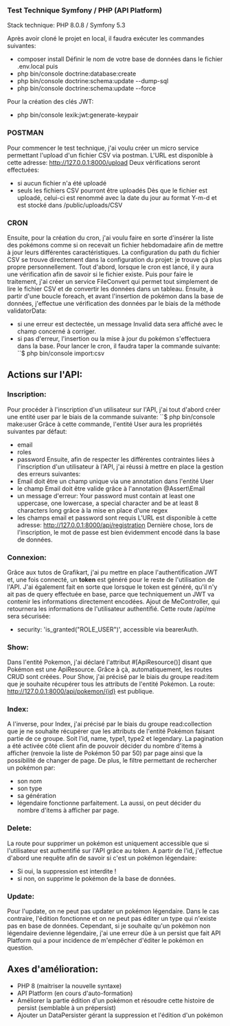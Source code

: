 ### Test Technique Symfony / PHP (API Platform)

Stack technique: PHP 8.0.8 / Symfony 5.3

Après avoir cloné le projet en local, il faudra exécuter les commandes suivantes:
 - composer install
Définir le nom de votre base de données dans le fichier .env.local puis
 - php bin/console doctrine:database:create
 - php bin/console doctrine:schema:update --dump-sql
 - php bin/console doctrine:schema:update --force

Pour la création des clés JWT:
 - php bin/console lexik:jwt:generate-keypair 

### POSTMAN

Pour commencer le test technique, j'ai voulu créer un micro service permettant l'upload d'un fichier CSV via postman.
L'URL est disponible à cette adresse: http://127.0.0.1:8000/upload
Deux vérifications seront effectuées:
 - si aucun fichier n'a été uploadé
 - seuls les fichiers CSV pourront être uploadés
Dès que le fichier est uploadé, celui-ci est renommé avec la date du jour au format Y-m-d et est stocké dans /public/uploads/CSV

### CRON

Ensuite, pour la création du cron, j'ai voulu faire en sorte d'insérer la liste des pokémons comme si on recevait un fichier hebdomadaire afin de mettre à jour leurs différentes caractéristiques.
La configuration du path du fichier CSV se trouve directement dans la configuration du projet: je trouve çà plus propre personnellement.
Tout d'abord, lorsque le cron est lancé, il y aura une vérification afin de savoir si le fichier existe.
Puis pour faire le traitement, j'ai créer un service FileConvert qui permet tout simplement de lire le fichier CSV et de convertir les données dans un tableau.
Ensuite, à partir d'une boucle foreach, et avant l'insertion de pokémon dans la base de données, j'effectue une vérification des données par le biais de la méthode validatorData:
 - si une erreur est dectectée, un message Invalid data sera affiché avec le champ concerné à corriger.
 - si pas d'erreur, l'insertion ou la mise à jour du pokémon s'effectuera dans la base.
Pour lancer le cron, il faudra taper la commande suivante:
``$ php bin/console import:csv

## Actions sur l'API:
### Inscription:

Pour procéder à l'inscription d'un utilisateur sur l'API, j'ai tout d'abord créer une entité user par le biais de la commande suivante:
``$ php bin/console make:user
Grâce à cette commande, l'entité User aura les propriétés suivantes par défaut:
- email
- roles
- password
Ensuite, afin de respecter les différentes contraintes liées à l'inscription d'un utilisateur à l'API, j'ai réussi à mettre en place la gestion des erreurs suivantes:
 - Email doit être un champ unique via une annotation dans l'entité User
 - le champ Email doit être valide grâce à l'annotation @Assert\Email
 - un message d'erreur: Your password must contain at least one uppercase, one lowercase, a special character and be at least 8 characters long grâce à la mise en place d'une regex
 - les champs email et password sont requis
L'URL est disponible à cette adresse: http://127.0.0.1:8000/api/registration
Dernière chose, lors de l'inscription, le mot de passe est bien évidemment encodé dans la base de données.

### Connexion:

Grâce aux tutos de Grafikart, j'ai pu mettre en place l'authentification JWT et, une fois connecté, un **token** est généré pour le reste de l'utilisation de l'API.
J'ai également fait en sorte que lorsque le token est généré, qu'il n'y ait pas de query effectuée en base, parce que techniquement un JWT va contenir les informations directement encodées.
Ajout de MeController, qui retournera les informations de l'utilisateur authentifié.
Cette route /api/me sera sécurisée:
 - security: 'is_granted("ROLE_USER")', accessible via bearerAuth.
 
### Show:

Dans l'entité Pokemon, j'ai déclaré l'attribut #[ApiResource()] disant que Pokémon est une ApiResource.
Grâce à çà, automatiquement, les routes CRUD sont créées.
Pour Show, j'ai précisé par le biais du groupe read:item que je souhaite récupérer tous les attributs de l'entité Pokémon.
La route: http://127.0.0.1:8000/api/pokemon/{id} est publique.

### Index:

A l'inverse, pour Index, j'ai précisé par le biais du groupe read:collection que je ne souhaite récupérer que les attributs de l'entité Pokémon faisant partie de ce groupe.
Soit l'id, name, type1, type2 et legendary.
La pagination a été activée côté client afin de pouvoir décider du nombre d'items à afficher (renvoie la liste de Pokémon 50 par 50) par page ainsi que la possibilité de changer de page.
De plus, le filtre permettant de rechercher un pokémon par: 
 - son nom
 - son type
 - sa génération
 - légendaire
fonctionne parfaitement. La aussi, on peut décider du nombre d'items à afficher par page.

### Delete:

La route pour supprimer un pokémon est uniquement accessible que si l'utilisateur est authentifié sur l'API grâce au token.
A partir de l'id, j'effectue d'abord une requête afin de savoir si c'est un pokémon légendaire:
 - Si oui, la suppression est interdite !
 - si non, on supprime le pokémon de la base de données.
 
### Update:

Pour l'update, on ne peut pas updater un pokémon légendaire.
Dans le cas contraire, l'édition fonctionne et on ne peut pas éditer un type qui n'existe pas en base de données.
Cependant, si je souhaite qu'un pokémon non légendaire devienne légendaire, j'ai une erreur dûe à un persist que fait API Platform qui a pour incidence de m'empêcher d'éditer le pokémon en question.

## Axes d'amélioration:

- PHP 8 (maitriser la nouvelle syntaxe)
- API Platform (en cours d'auto-formation)
- Améliorer la partie édition d'un pokémon et résoudre cette histoire de persist (semblable à un prépersist)
- Ajouter un DataPersister gérant la suppression et l'édition d'un pokémon
